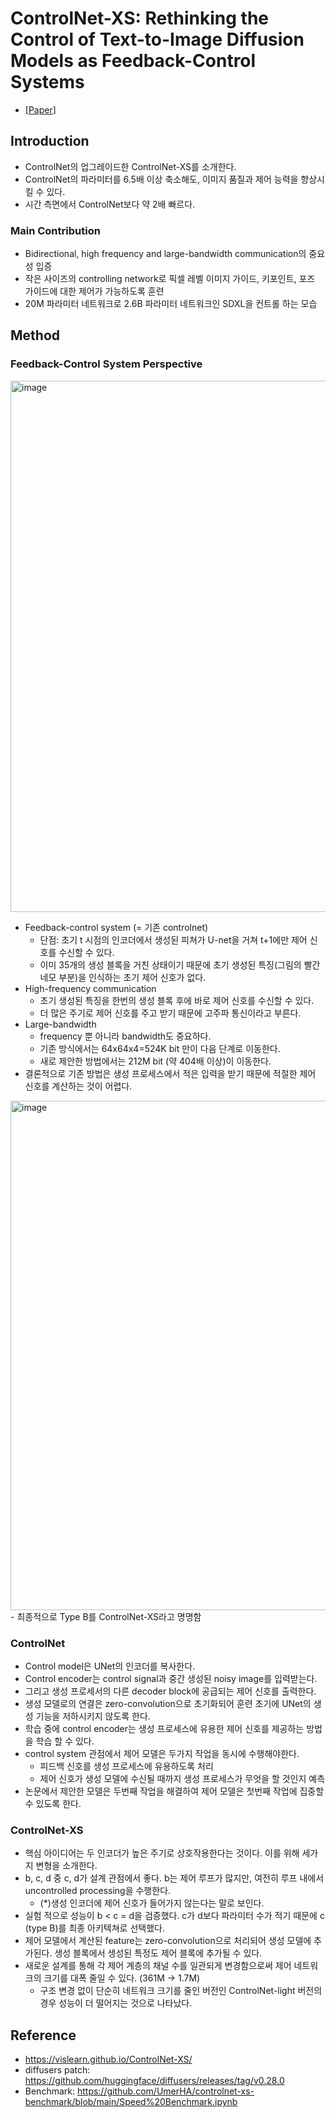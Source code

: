# ControlNet-XS: Rethinking the Control of Text-to-Image Diffusion Models as Feedback-Control Systems
- [[Paper](https://arxiv.org/abs/2312.06573)]

## Introduction
- ControlNet의 업그레이드한 ControlNet-XS를 소개한다.
- ControlNet의 파라미터를 6.5배 이상 축소해도, 이미지 품질과 제어 능력을 향상시킬 수 있다.
- 시간 측면에서 ControlNet보다 약 2배 빠르다.

### Main Contribution
- Bidirectional, high frequency and large-bandwidth communication의 중요성 입증
- 작은 사이즈의 controlling network로 픽셀 레벨 이미지 가이드, 키포인트, 포즈 가이드에 대한 제어가 가능하도록 훈련
- 20M 파라미터 네트워크로 2.6B 파라미터 네트워크인 SDXL을 컨트롤 하는 모습

## Method
### Feedback-Control System Perspective
<img width="850" alt="image" src="https://github.com/user-attachments/assets/879a1456-6370-4773-8c59-c4dedae31d51">

- Feedback-control system (= 기존 controlnet)
  - 단점: 초기 t 시점의 인코더에서 생성된 피쳐가 U-net을 거쳐 t+1에만 제어 신호를 수신할 수 있다.
  - 이미 35개의 생성 블록을 거친 상태이기 때문에 초기 생성된 특징(그림의 빨간 네모 부분)을 인식하는 초기 제어 신호가 없다.
- High-frequency communication
  - 초기 생성된 특징을 한번의 생성 블록 후에 바로 제어 신호를 수신할 수 있다.
  - 더 많은 주기로 제어 신호를 주고 받기 때문에 고주파 통신이라고 부른다.
- Large-bandwidth
  - frequency 뿐 아니라 bandwidth도 중요하다.
  - 기존 방식에서는 64x64x4=524K bit 만이 다음 단계로 이동한다.
  - 새로 제안한 방법에서는 212M bit (약 404배 이상)이 이동한다.
- 결론적으로 기존 방법은 생성 프로세스에서 적은 입력을 받기 때문에 적절한 제어 신호를 계산하는 것이 어렵다.

<img width="815" alt="image" src="https://github.com/user-attachments/assets/ce03da34-1257-4015-8366-862e8b8495fb">
- 최종적으로 Type B를 ControlNet-XS라고 명명함

### ControlNet
- Control model은 UNet의 인코더를 복사한다.
- Control encoder는 control signal과 중간 생성된 noisy image를 입력받는다.
- 그리고 생성 프로세서의 다른 decoder block에 공급되는 제어 신호를 출력한다.
- 생성 모델로의 연결은 zero-convolution으로 초기화되어 훈련 초기에 UNet의 생성 기능을 저하시키지 않도록 한다.
- 학습 중에 control encoder는 생성 프로세스에 유용한 제어 신호를 제공하는 방법을 학습 할 수 있다.
- control system 관점에서 제어 모델은 두가지 작업을 동시에 수행해야한다.
  - 피드백 신호를 생성 프로세스에 유용하도록 처리
  - 제어 신호가 생성 모델에 수신될 때까지 생성 프로세스가 무엇을 할 것인지 예측
- 논문에서 제안한 모델은 두번째 작업을 해결하여 제어 모델은 첫번째 작업에 집중할 수 있도록 한다.

### ControlNet-XS
- 핵심 아이디어는 두 인코더가 높은 주기로 상호작용한다는 것이다. 이를 위해 세가지 변형을 소개한다.
- b, c, d 중 c, d가 설계 관점에서 좋다. b는 제어 루프가 많지만, 여전히 루프 내에서 uncontrolled processing을 수행한다.
  - (*)생성 인코더에 제어 신호가 들어가지 않는다는 말로 보인다.
- 실험 적으로 성능이 b < c = d을 검증했다. c가 d보다 파라미터 수가 적기 때문에 c (type B)를 최종 아키텍쳐로 선택했다.
- 제어 모델에서 계산된 feature는 zero-convolution으로 처리되어 생성 모델에 추가된다. 생성 블록에서 생성된 특정도 제어 블록에 추가될 수 있다.
- 새로운 설계를 통해 각 제어 계층의 채널 수를 일관되게 변경함으로써 제어 네트워크의 크기를 대폭 줄일 수 있다. (361M -> 1.7M)
  - 구조 변경 없이 단순히 네트워크 크기를 줄인 버전인 ControlNet-light 버전의 경우 성능이 더 떨어지는 것으로 나타났다.


## Reference
- https://vislearn.github.io/ControlNet-XS/
- diffusers patch: https://github.com/huggingface/diffusers/releases/tag/v0.28.0
- Benchmark: https://github.com/UmerHA/controlnet-xs-benchmark/blob/main/Speed%20Benchmark.ipynb

